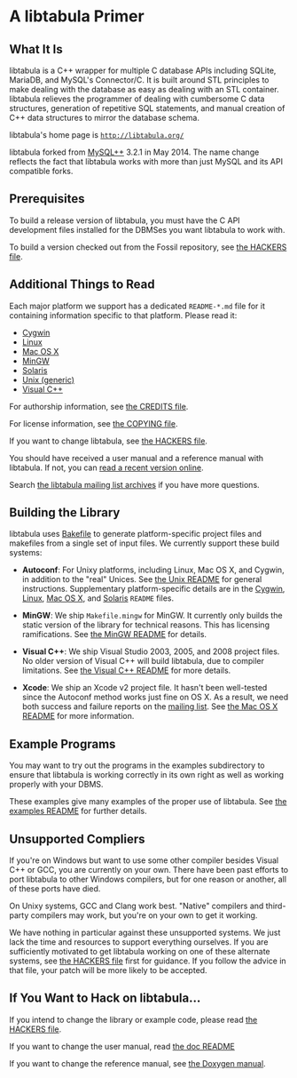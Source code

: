 A libtabula Primer
====

What It Is
----

libtabula is a C++ wrapper for multiple C database APIs including
SQLite, MariaDB, and MySQL's Connector/C.  It is built around STL
principles to make dealing with the database as easy as dealing with
an STL container.  libtabula relieves the programmer of dealing with
cumbersome C data structures, generation of repetitive SQL statements,
and manual creation of C++ data structures to mirror the database
schema.

libtabula's home page is [`http://libtabula.org/`][0]

libtabula forked from [MySQL++][1] 3.2.1 in May 2014. The name change
reflects the fact that libtabula works with more than just MySQL and
its API compatible forks.


Prerequisites
----

To build a release version of libtabula, you must have the C API
development files installed for the DBMSes you want libtabula to
work with.

To build a version checked out from the Fossil repository, see
[the HACKERS file](HACKERS.md).


Additional Things to Read
----

Each major platform we support has a dedicated `README-*.md` file for
it containing information specific to that platform.  Please read it:

* [Cygwin](README-Cygwin.md)
* [Linux](README-Linux.md)
* [Mac OS X](README-Mac-OS-X.md)
* [MinGW](README-MinGW.md)
* [Solaris](README-Solaris.md)
* [Unix (generic)](README-Unix.md)
* [Visual C++](README-Visual-C%2b%2b.md)

For authorship information, see [the CREDITS file](CREDITS.md).

For license information, see [the COPYING file](COPYING.md).

If you want to change libtabula, see [the HACKERS file](HACKERS.md).

You should have received a user manual and a reference manual with
libtabula.  If not, you can [read a recent version online][2].

Search [the libtabula mailing list archives][3] if you have more
questions.


Building the Library
----

libtabula uses [Bakefile][4] to generate platform-specific project
files and makefiles from a single set of input files.  We currently
support these build systems:

*   **Autoconf**: For Unixy platforms, including Linux, Mac OS X,
    and Cygwin, in addition to the "real" Unices.  See [the Unix
    README](README-Unix.md) for general instructions.  Supplementary
    platform-specific details are in the [Cygwin](README-Cygwin.md),
    [Linux](README-Linux.md), [Mac OS X](README-Mac-OS-X.md), and
    [Solaris](README-Solaris.md) `README` files.

*   **MinGW**: We ship `Makefile.mingw` for MinGW.  It currently only
    builds the static version of the library for technical
    reasons.  This has licensing ramifications.  See [the MinGW
    README](README-MinGW.md) for details.

*   **Visual C++**: We ship Visual Studio 2003, 2005, and 2008
    project files.  No older version of Visual C++ will build
    libtabula, due to compiler limitations.  See [the Visual C++
    README](README-Visual-C%2b%2b.md) for more details.

*   **Xcode**: We ship an Xcode v2 project file.  It hasn't been
    well-tested since the Autoconf method works just fine on OS X.
    As a result, we need both success and failure reports on the
    [mailing list][3].  See [the Mac OS X README](README-Mac-OS-X.md)
    for more information.


Example Programs
----

You may want to try out the programs in the examples subdirectory
to ensure that libtabula is working correctly in its own right
as well as working properly with your DBMS.

These examples give many examples of the proper use of libtabula.
See [the examples README](README-examples.md) for further details.


Unsupported Compliers
----

If you're on Windows but want to use some other compiler besides
Visual C++ or GCC, you are currently on your own.  There have been
past efforts to port libtabula to other Windows compilers, but for
one reason or another, all of these ports have died.

On Unixy systems, GCC and Clang work best.  "Native" compilers
and third-party compilers may work, but you're on your own to get
it working.

We have nothing in particular against these unsupported systems.
We just lack the time and resources to support everything ourselves.
If you are sufficiently motivated to get libtabula working on one
of these alternate systems, see [the HACKERS file](HACKERS.md) first
for guidance.  If you follow the advice in that file, your patch will
be more likely to be accepted.


If You Want to Hack on libtabula...
----

If you intend to change the library or example code, please read
[the HACKERS file](HACKERS.md).

If you want to change the user manual, read [the doc
README](doc/userman/README.md)

If you want to change the reference manual, see [the Doxygen
manual][5].


[0]: http://libtabula.org/
[1]: http://tangentsoft.com/mysql++/
[2]: http://libtabula.org/doc/
[3]: http://libtabula.org/ml/
[4]: http://bakefile.org/
[5]: http://www.stack.nl/~dimitri/doxygen/manual/
